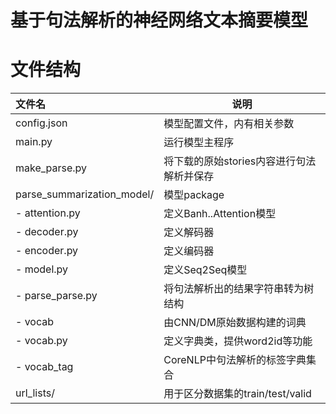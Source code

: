 # 基于句法解析的神经网络文本摘要模型

# 文件结构

| 文件名                     | 说明                                      |
| :------------------------- | ----------------------------------------- |
| config.json                | 模型配置文件，内有相关参数                |
| main.py                    | 运行模型主程序                            |
| make_parse.py              | 将下载的原始stories内容进行句法解析并保存 |
| parse_summarization_model/ | 模型package                               |
| - attention.py             | 定义Banh..Attention模型                   |
| - decoder.py               | 定义解码器                                |
| - encoder.py               | 定义编码器                                |
| - model.py                 | 定义Seq2Seq模型                           |
| - parse_parse.py           | 将句法解析出的结果字符串转为树结构        |
| - vocab                    | 由CNN/DM原始数据构建的词典                |
| - vocab.py                 | 定义字典类，提供word2id等功能             |
| - vocab_tag                | CoreNLP中句法解析的标签字典集合           |
| url_lists/                 | 用于区分数据集的train/test/valid          |